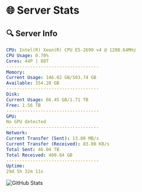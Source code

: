 # 🌐 Server Stats
## 🔍 Server Info
```yaml
CPU: Intel(R) Xeon(R) CPU E5-2699 v4 @ 1208.64MHz
CPU Usage: 0.70%
Cores: 44P | 88T
-----------------------------------
Memory:
Current Usage: 146.02 GB/503.74 GB
Available: 354.28 GB
-----------------------------------
Disk:
Current Usage: 66.45 GB/1.71 TB
Free: 1.56 TB
-----------------------------------
GPU:
No GPU detected
-----------------------------------
Network:
Current Transfer (Sent): 13.00 MB/s
Current Transfer (Received): 83.00 KB/s
Total Sent: 46.04 TB
Total Received: 400.84 GB
-----------------------------------
Uptime:
29d 5h 32m 11s
```
![GitHub Stats](https://img.shields.io/badge/Updated-2025-04-06_02:55:00-blue)